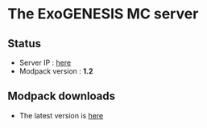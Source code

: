 # The ExoGENESIS MC server

## Status
- Server IP : [here](./ip.html)
- Modpack version : **1.2**

## Modpack downloads
- The latest version is [here](https://github.com/MettaliK/ExoGENESIS/releases)